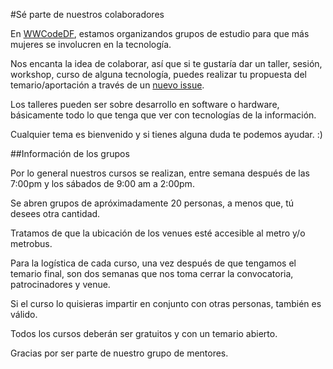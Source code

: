 #Sé parte de nuestros colaboradores

En [WWCodeDF](http://www.meetup.com/es/Women-Who-Code-Mexico-City/), estamos organizandos grupos de estudio para que más mujeres se involucren en la tecnología. 

Nos encanta la idea de colaborar, así que si te gustaría dar un taller, sesión, workshop, curso de alguna tecnología, puedes realizar tu propuesta del temario/aportación a través de un [nuevo issue](https://github.com/WWCDF/Mentores/issues/new).

Los talleres pueden ser sobre desarrollo en software o hardware, básicamente todo lo que tenga que ver con tecnologías de la información. 

Cualquier tema es bienvenido y si tienes alguna duda te podemos ayudar. :)

##Información de los grupos

Por lo general nuestros cursos se realizan, entre semana después de las 7:00pm y los sábados de 9:00 am a 2:00pm.

Se abren grupos de apróximadamente 20 personas, a menos que, tú desees otra cantidad.

Tratamos de que la ubicación de los venues esté accesible al metro y/o metrobus.

Para la logística de cada curso, una vez después de que tengamos el temario final, son dos semanas que nos toma cerrar la convocatoria, patrocinadores y venue.

Si el curso lo quisieras impartir en conjunto con otras personas, también es válido.

Todos los cursos deberán ser gratuitos y con un temario abierto.

Gracias por ser parte de nuestro grupo de mentores. 
